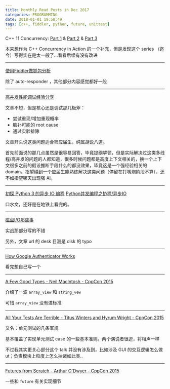 ```yaml
---
title: Monthly Read Posts in Dec 2017
categories: PROGRAMMING
date: 2018-01-01 19:58:49
tags: [c++, fiddler, python, future, unittest]
---
```


C++ 11 Concurrency: [Part 1](https://baptiste-wicht.com/posts/2012/03/cpp11-concurrency-part1-start-threads.html) & [Part 2](https://baptiste-wicht.com/posts/2012/03/cp11-concurrency-tutorial-part-2-protect-shared-data.html) & [Part 3](https://baptiste-wicht.com/posts/2012/04/c11-concurrency-tutorial-advanced-locking-and-condition-variables.html)

本来想作为 C++ Concurrency in Action 的一个补充，但是发现这个 series （迄今）写得实在是太一般了...看看后续有没有改进

---

[使用Fiddler做抓包分析](http://blog.poetries.top/2017/11/04/fiddler/)

除了 auto-responder ，其他部分内容感觉都好一般

---

[高并发性能调试经验分享](https://zhuanlan.zhihu.com/p/21348220)

文章不短，但是核心还是调试那几板斧：
- 尝试重现/增加重现概率
- 脑补可能的 root cause
- 通过实验排除

文章开头说这类问题适合筛应届生，纯属胡说八道。

首先前面说的那几点虽然是很容易回答，毕竟提纲挈领，但是实际解决过这类多线程/高并发的问题的人都知道，很多时候问题都是高度上下文相关的，换一个上下文很多之前的假设推断手段什么的都没效果，毕竟这是一个强经验相关的 domain。指望碰到一个应届生能熟练解决这类问题（停留在打嘴炮阶段不算），还不如指望哪天出现强 AI。

---

[初探 Python 3 的异步 IO 编程](https://www.keakon.net/2015/09/07/%E5%88%9D%E6%8E%A2Python3%E7%9A%84%E5%BC%82%E6%AD%A5IO%E7%BC%96%E7%A8%8B)
[Python并发编程之协程/异步IO](https://www.ziwenxie.site/2016/12/19/python-asyncio/)

口水文，还好是在地铁上看完的。

---

[磁盘I/O那些事](https://tech.meituan.com/about-desk-io.html)

实战那部分写的不错

另外，文章 url 的 desk 目测是 disk 的 typo

---

[How Google Authenticator Works](https://garbagecollected.org/2014/09/14/how-google-authenticator-works/)

看完想自己写一个

---

[A Few Good Types - Neil MacIntosh - CppCon 2015](https://www.youtube.com/watch?v=C4Z3c4Sv52U)

介绍了一波 `array_view` 和 `string_vew`

可惜 `array_view` 没有进标准

---

[All Your Tests Are Terrible - Titus Winters and Hyrum Wright - CppCon 2015](https://www.youtube.com/watch?v=u5senBJUkPc)

又名：单元测试的几条军规

基本覆盖了实现单元测试 case 的一些基本准则。两个演说者很逗，将相声一样

不过我其实更关心部分这个 talk 并没有涉及到，比如涉及 GUI 的交互逻辑怎么做 ut；负责模块上粒度上怎么抽诸如此类..

---

[Futures from Scratch - Arthur O'Dwyer - CppCon 2015](https://channel9.msdn.com/Events/CPP/CppCon-2015/CPPConD04V009)

一些和 `future` 有关实现细节
